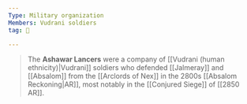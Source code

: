 ```yaml
---
Type: Military organization
Members: Vudrani soldiers
tag: 👥

---
```


> The **Ashawar Lancers** were a company of [[Vudrani (human ethnicity)|Vudrani]] soldiers who defended [[Jalmeray]] and [[Absalom]] from the [[Arclords of Nex]] in the 2800s [[Absalom Reckoning|AR]], most notably in the [[Conjured Siege]] of [[2850 AR]].







